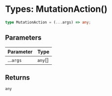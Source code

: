 # Types: MutationAction()

```ts
type MutationAction = (...args) => any;
```

## Parameters

| Parameter | Type |
| ------ | ------ |
| ...`args` | `any`[] |

## Returns

`any`
